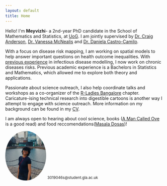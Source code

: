 ```yaml
---
layout: default
title: Home
---
```



Hello! I'm **Meyvizhi**- a 2nd-year PhD candidate in the School of Mathematics and Statistics, at [UoG](https://www.gla.ac.uk/schools/mathematicsstatistics/). I am jointly supervised by [Dr. Craig Anderson](https://sites.google.com/view/craiganderson/home), [Dr. Vanessa McNealis](https://www.gla.ac.uk/schools/mathematicsstatistics/staff/vanessamcnealis/) and [Dr. Daniela Castro-Camilo](https://www.gla.ac.uk/schools/mathematicsstatistics/staff/danielacastrocamilo/).

With a focus on disease risk mapping, I am working on spatial models to help answer important questions on health outcome inequalities. With [previous experience](https://sites.google.com/math.iith.ac.in/sayanteejana/team-members) in infectious disease modelling, I now work on chronic diseases risks. Previous academic experience is a Bachelors in Statistics and Mathematics, which allowed me to explore both theory and applications.

Passionate about science outreach, I also help coordinate talks and workshops as a co-organizer of the [R-Ladies Bangalore](https://www.meetup.com/rladies-bangalore/?msockid=249ea3195d2e6f811d22b60a5c546e13) chapter. Caricature-ising technical research into digestible cartoons is another way I attempt to engage with science outreach. More information on my background can be found in my [CV](\Meyvizhi_CV_July25.pdf).

I am always open to hearing about cool science, books ([A Man Called Ove](https://www.goodreads.com/book/show/18774964-a-man-called-ove) is a good read) and food reccomendations([Masala Dosas](https://centraltiffinroom.com/))!


<img src="/mey.jpg" alt="Profile picture" width="130" style="border-radius: 80%;">
<sup>3019046s@student.gla.ac.uk</sup>

